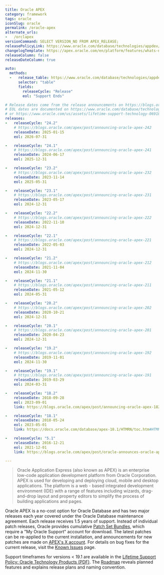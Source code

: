 ```yaml
---
title: Oracle APEX
category: framework
tags: oracle
iconSlug: oracle
permalink: /oracle-apex
alternate_urls:
-   /orclapex
versionCommand: SELECT VERSION_NO FROM APEX_RELEASE;
releasePolicyLink: https://www.oracle.com/database/technologies/appdev/apex/collateral/#assistance
changelogTemplate: https://apex.oracle.com/en/platform/features/whats-new-{{"__RELEASE_CYCLE__" | replace:".",""}}/
releaseColumn: false
releaseDateColumn: true

auto:
  methods:
  -   release_table: https://www.oracle.com/database/technologies/appdev/apex/collateral/
      selector: "table"
      fields:
        releaseCycle: "Release"
        eol: "Support Ends"

# Release dates come from the release announcements on https://blogs.oracle.com/apex/.
# EOL dates are documented on https://www.oracle.com/database/technologies/appdev/apex/collateral/#assistance
# or https://www.oracle.com/us/assets/lifetime-support-technology-069183.pdf.
releases:
-   releaseCycle: "24.2"
    # https://blogs.oracle.com/apex/post/announcing-oracle-apex-242
    releaseDate: 2025-01-15
    eol: 2026-07-31

-   releaseCycle: "24.1"
    # https://blogs.oracle.com/apex/post/announcing-oracle-apex-241
    releaseDate: 2024-06-17
    eol: 2025-12-31

-   releaseCycle: "23.2"
    # https://blogs.oracle.com/apex/post/announcing-oracle-apex-232
    releaseDate: 2023-11-14
    eol: 2025-05-31

-   releaseCycle: "23.1"
    # https://blogs.oracle.com/apex/post/announcing-oracle-apex-231
    releaseDate: 2023-05-17
    eol: 2024-12-31

-   releaseCycle: "22.2"
    # https://blogs.oracle.com/apex/post/announcing-oracle-apex-222
    releaseDate: 2022-11-10
    eol: 2024-12-31

-   releaseCycle: "22.1"
    # https://blogs.oracle.com/apex/post/announcing-oracle-apex-221
    releaseDate: 2022-05-03
    eol: 2024-12-31

-   releaseCycle: "21.2"
    # https://blogs.oracle.com/apex/post/announcing-oracle-apex-212
    releaseDate: 2021-11-04
    eol: 2024-11-30

-   releaseCycle: "21.1"
    # https://blogs.oracle.com/apex/post/announcing-oracle-apex-211
    releaseDate: 2021-05-12
    eol: 2024-05-31

-   releaseCycle: "20.2"
    # https://blogs.oracle.com/apex/post/announcing-oracle-apex-202
    releaseDate: 2020-10-21
    eol: 2024-12-31

-   releaseCycle: "20.1"
    # https://blogs.oracle.com/apex/post/announcing-oracle-apex-201
    releaseDate: 2020-04-23
    eol: 2024-12-31

-   releaseCycle: "19.2"
    # https://blogs.oracle.com/apex/post/announcing-oracle-apex-192
    releaseDate: 2019-11-01
    eol: 2024-11-30

-   releaseCycle: "19.1"
    # https://blogs.oracle.com/apex/post/announcing-oracle-apex-191
    releaseDate: 2019-03-29
    eol: 2024-03-31

-   releaseCycle: "18.2"
    releaseDate: 2018-09-28
    eol: 2023-09-01
    link: https://blogs.oracle.com/apex/post/announcing-oracle-apex-182

-   releaseCycle: "18.1"
    releaseDate: 2018-05-24
    eol: 2023-05-01
    link: https://docs.oracle.com/database/apex-18.1/HTMRN/toc.htm#HTMRN-GUID-540B73CB-08A7-4422-B6BF-CC785EC47694

-   releaseCycle: "5.1"
    releaseDate: 2016-12-21
    eol: 2021-12-01
    link: https://blogs.oracle.com/apex/post/oracle-announces-oracle-application-express-51

---
```


> Oracle Application Express (also known as APEX) is an enterprise low-code application
> development platform from Oracle Corporation. APEX is used for developing and deploying cloud,
>mobile and desktop applications. The platform is a web - based integrated development
> environment (IDE) with a range of features including wizards, drag-and-drop layout and property
> editors to simplify the process of building applications and pages.

Oracle APEX is a no-cost option for Oracle Database and has two major releases each year covered under
the Oracle Database maintenance agreement. Each release receives 1.5 years of support. Instead
of individual patch releases, Oracle provides cumulative
[Patch Set Bundles](https://www.oracle.com/tools/downloads/apex-downloads/), which require a "My
Oracle Support" account for download. The latest patches can be re-applied to the current
installation, and announcements for new patches are made on
[APEX's X account](https://twitter.com/OracleAPEX). For details on bug fixes for the current
release, visit the [Known Issues](http://apex.oracle.com/known-issues) page.

Support timeframes for versions < 19.1 are available in the [Lifetime Support Policy: Oracle
Technology Products (PDF)](https://www.oracle.com/support/lifetime-support/resources.html).
The [Roadmap](https://apex.oracle.com/sod) reveals planned features and explains release plans and
naming convention.
